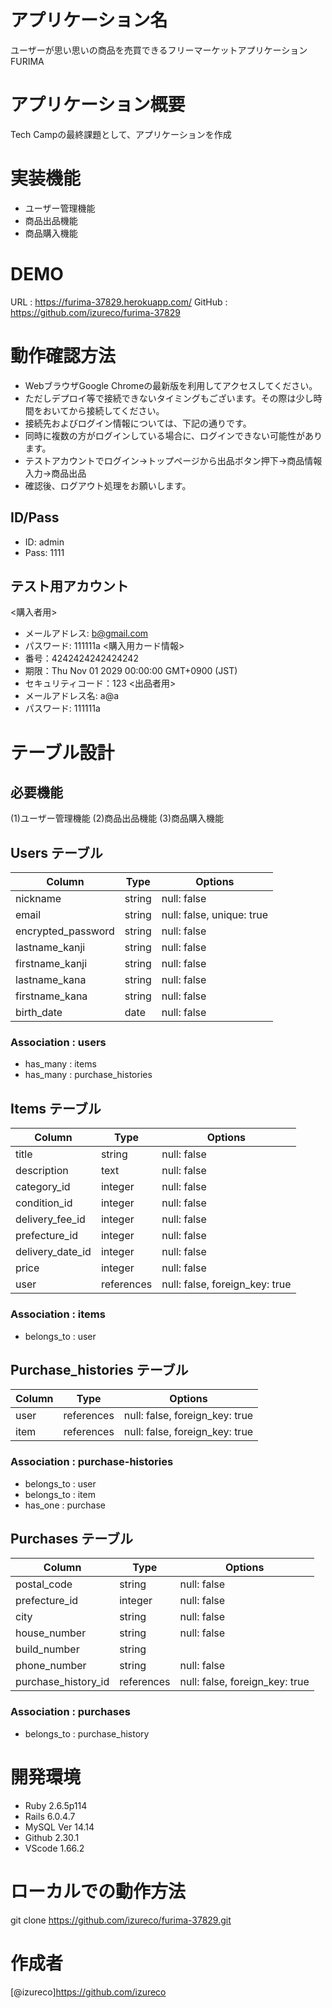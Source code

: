 # アプリケーション名
ユーザーが思い思いの商品を売買できるフリーマーケットアプリケーション FURIMA

# アプリケーション概要
Tech Campの最終課題として、アプリケーションを作成

# 実装機能
- ユーザー管理機能
- 商品出品機能
- 商品購入機能

# DEMO
URL : https://furima-37829.herokuapp.com/
GitHub : https://github.com/izureco/furima-37829

# 動作確認方法
- WebブラウザGoogle Chromeの最新版を利用してアクセスしてください。
- ただしデプロイ等で接続できないタイミングもございます。その際は少し時間をおいてから接続してください。
- 接続先およびログイン情報については、下記の通りです。
- 同時に複数の方がログインしている場合に、ログインできない可能性があります。
- テストアカウントでログイン→トップページから出品ボタン押下→商品情報入力→商品出品
- 確認後、ログアウト処理をお願いします。

## ID/Pass
- ID: admin
- Pass: 1111

## テスト用アカウント
<購入者用>
- メールアドレス: b@gmail.com
- パスワード: 111111a
<購入用カード情報>
- 番号：4242424242424242
- 期限：Thu Nov 01 2029 00:00:00 GMT+0900 (JST)
- セキュリティコード：123
<出品者用>
- メールアドレス名: a@a
- パスワード: 111111a

# テーブル設計
## 必要機能

(1)ユーザー管理機能
(2)商品出品機能
(3)商品購入機能

## Users テーブル

| Column             | Type    | Options                   |
| ------------------ | ------  | -----------               |
| nickname           | string  | null: false               |
| email              | string  | null: false, unique: true |
| encrypted_password | string  | null: false               |
| lastname_kanji     | string  | null: false               |
| firstname_kanji    | string  | null: false               |
| lastname_kana      | string  | null: false               |
| firstname_kana     | string  | null: false               |
| birth_date         | date    | null: false               |

### Association : users

- has_many : items
- has_many : purchase_histories

## Items テーブル

| Column           | Type       | Options                        |
| ---------------- | ---------- | ------------------------------ |
| title            | string     | null: false                    |
| description      | text       | null: false                    |
| category_id      | integer    | null: false                    |
| condition_id     | integer    | null: false                    |
| delivery_fee_id  | integer    | null: false                    |
| prefecture_id    | integer    | null: false                    |
| delivery_date_id | integer    | null: false                    |
| price            | integer    | null: false                    |
| user             | references | null: false, foreign_key: true |

### Association : items

- belongs_to : user

## Purchase_histories テーブル

| Column          | Type       | Options                        |
| --------------- | ---------- | ------------------------------ |
| user            | references | null: false, foreign_key: true |
| item            | references | null: false, foreign_key: true |

### Association : purchase-histories

- belongs_to : user
- belongs_to : item
- has_one : purchase

## Purchases テーブル

| Column              | Type       | Options                        |
| ------------------- | ---------- | ------------------------------ |
| postal_code         | string     | null: false                    |
| prefecture_id       | integer    | null: false                    |
| city                | string     | null: false                    |
| house_number        | string     | null: false                    |
| build_number        | string     |                                |
| phone_number        | string     | null: false                    |
| purchase_history_id | references | null: false, foreign_key: true |

### Association : purchases

- belongs_to : purchase_history

# 開発環境
- Ruby 2.6.5p114
- Rails 6.0.4.7
- MySQL Ver 14.14
- Github 2.30.1
- VScode 1.66.2

# ローカルでの動作方法
git clone https://github.com/izureco/furima-37829.git

# 作成者
[@izureco]https://github.com/izureco
